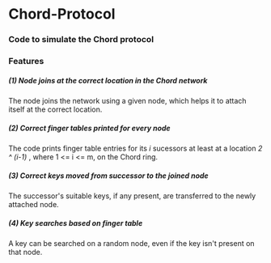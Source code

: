 # Chord-Protocol
### Code to simulate the Chord protocol

### Features<br>
##### (1) Node joins at the correct location in the Chord network
The node joins the network using a given node, which helps it to attach itself at the correct location.

##### (2) Correct finger tables printed for every node
The code prints finger table entries for its <i>i</i> sucessors at least at a location <i> 2 ^ (i-1) </i>, where 1 <= i <= m, on the Chord ring.

##### (3) Correct keys moved from successor to the joined node
The successor's suitable keys, if any present, are transferred to the newly attached node.

##### (4) Key searches based on finger table 
A key can be searched on a random node, even if the key isn't present on that node.
